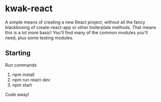 # kwak-react
A simple means of creating a new React project, without all the fancy blackboxing of create-react-app or other boilerplate methods.
That means this is a lot more basic! You'll find many of the common modules you'll need, plus some testing modules. 

## Starting
Run commands
1. npm install
2. npm run react-dev
3. npm start

Code away!
